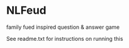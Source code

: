 # NLFeud
family fued inspired question &amp; answer game

See readme.txt for instructions on running this



